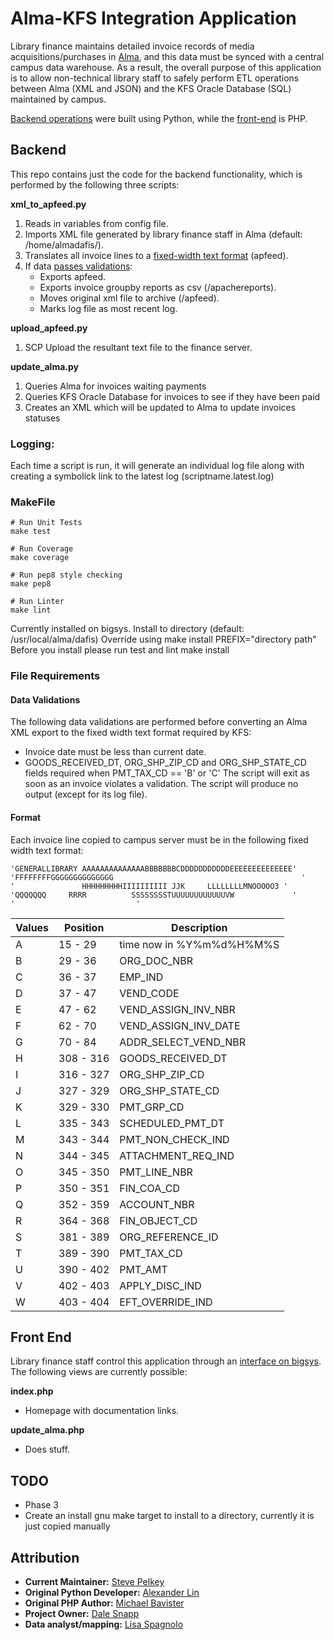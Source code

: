# Alma-KFS Integration Application #

Library finance maintains detailed invoice records of media acquisitions/purchases in [Alma](https://ucdavis.alma.exlibrisgroup.com/mng/action/home.do?mode=ajax), and this data must be synced with a central campus data warehouse. As a result, the overall purpose of this application is to allow non-technical library staff to safely perform ETL operations between Alma (XML and JSON) and the KFS Oracle Database (SQL) maintained by campus.

[Backend operations](https://github.com/UCDavisLibrary/check_processing#backend) were built using Python, while the [front-end](https://github.com/UCDavisLibrary/check_processing#front-end) is PHP.

## Backend ##
This repo contains just the code for the backend functionality, which is performed by the following three scripts:

**xml_to_apfeed.py**
1. Reads in variables from config file.
2. Imports XML file generated by library finance staff in Alma (default: /home/almadafis/).
3. Translates all invoice lines to a [fixed-width text format](https://github.com/UCDavisLibrary/check_processing#format) (apfeed).
4. If data [passes validations](https://github.com/UCDavisLibrary/check_processing#data-validations):
   - Exports apfeed.
   - Exports invoice groupby reports as csv (/apachereports).
   - Moves original xml file to archive (/apfeed).
   - Marks log file as most recent log.

**upload_apfeed.py**
1. SCP Upload the resultant text file to the finance server.

**update_alma.py**
1. Queries Alma for invoices waiting payments
2. Queries KFS Oracle Database for invoices to see if they have been paid
3. Creates an XML which will be updated to Alma to update invoices statuses

### Logging: ###
Each time a script is run, it will generate an individual log file along with creating a symbolick link to the latest log (scriptname.latest.log)

### MakeFile ###
```
# Run Unit Tests
make test

# Run Coverage
make coverage

# Run pep8 style checking
make pep8

# Run Linter
make lint
```

Currently installed on bigsys.
Install to directory (default: /usr/local/alma/dafis)
Override using make install PREFIX="directory path"
Before you install please run test and lint
    make install

### File Requirements ###

#### Data Validations ####
The following data validations are performed before converting an Alma XML export to the fixed width text format required by KFS:
* Invoice date must be less than current date.
* GOODS_RECEIVED_DT, ORG_SHP_ZIP_CD and ORG_SHP_STATE_CD fields required when PMT_TAX_CD == 'B' or 'C'
The script will exit as soon as an invoice violates a validation. The script will produce no output (except for its log file).

#### Format ####
Each invoice line copied to campus server must be in the following fixed width text format:
```
'GENERALLIBRARY AAAAAAAAAAAAAABBBBBBBCDDDDDDDDDDDEEEEEEEEEEEEEE'
'FFFFFFFFGGGGGGGGGGGGGG                                          '
'               HHHHHHHHHIIIIIIIIII JJK     LLLLLLLLMNOOOOO3 '
'QQQQQQQ     RRRR          SSSSSSSSTUUUUUUUUUUUUVW             '
'                           '
```

| Values | Position | Description |
| --- | --- | --- |
| A | 15  - 29   | time now in %Y%m%d%H%M%S |
| B | 29  - 36   | ORG_DOC_NBR |
| C | 36  - 37   | EMP_IND |
| D | 37  - 47   | VEND_CODE |
| E | 47  - 62   | VEND_ASSIGN_INV_NBR |
| F | 62  - 70   | VEND_ASSIGN_INV_DATE |
| G | 70  - 84   | ADDR_SELECT_VEND_NBR |
| H | 308 - 316  | GOODS_RECEIVED_DT |
| I | 316 - 327  | ORG_SHP_ZIP_CD |
| J | 327 - 329  | ORG_SHP_STATE_CD |
| K | 329 - 330  | PMT_GRP_CD |
| L | 335 - 343  | SCHEDULED_PMT_DT |
| M | 343 - 344  | PMT_NON_CHECK_IND |
| N | 344 - 345  | ATTACHMENT_REQ_IND |
| O | 345 - 350  | PMT_LINE_NBR |
| P | 350 - 351  | FIN_COA_CD |
| Q | 352 - 359  | ACCOUNT_NBR |
| R | 364 - 368  | FIN_OBJECT_CD |
| S | 381 - 389  | ORG_REFERENCE_ID |
| T | 389 - 390  | PMT_TAX_CD |
| U | 390 - 402  | PMT_AMT |
| V | 402 - 403  | APPLY_DISC_IND |
| W | 403 - 404  | EFT_OVERRIDE_IND |

## Front End ##
Library finance staff control this application through an [interface on bigsys](https://bigsys.lib.ucdavis.edu/reports/check_processing/index.php). The following views are currently possible:

**index.php**
* Homepage with documentation links.

**update_alma.php**
* Does stuff.

## TODO ##
* Phase 3
* Create an install gnu make target to install to a directory, currently it is just copied manually

## Attribution ##
* **Current Maintainer:** [Steve Pelkey](mailto:spelkey@ucdavis.edu)
* **Original Python Developer:** [Alexander Lin](mailto:alxlin@ucdavis.edu)
* **Original PHP Author:** [Michael Bavister](mailto:mdbavister@ucdavis.edu)
* **Project Owner:** [Dale Snapp](mailto:dfsnapp@ucdavis.edu)
* **Data analyst/mapping:** [Lisa Spagnolo](mailto:lcspagnolo@ucdavis.edu)
